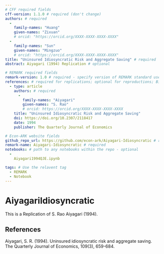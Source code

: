 ```yaml
---
# CFF required fields
cff-version: 1.1.0 # required (don't change)
authors: # required
  -
    family-names: "Huang"
    given-names: "Zixuan" 
    # orcid: "https://orcid.org/XXXX-XXXX-XXXX-XXXX" 
  -
    family-names: "Sun"
    given-names: "Mingzuo" 
    # orcid: "https://orcid.org/XXXX-XXXX-XXXX-XXXX" 
title: "Uninsured Idiosyncratic Risk and Aggregate Saving" # required
abstract: Aiyagari (1994) Replication # optional

# REMARK required fields
remark-version: 1.0 # required - specify version of REMARK standard used
references: # required for replications; optional for reproductions; BibTex data from original paper
  - type: article
    authors: # required
      -
        family-names: "Aiyagari"
        given-names: "S. Rao"
        # orcid: https://orcid.org/XXXX-XXXX-XXXX-XXXX
    title: "Uninsured Idiosyncratic Risk and Aggregate Saving"
    doi: https://doi.org/10.2307/2118417
    date: 1994
    publisher: The Quarterly Journal of Economics

# Econ-ARK website fields
github_repo_url: https://github.com/econ-ark/Aiyagari-Idiosyncratic # required 	
remark-name: Aiyagari-Idiosyncratic # required 
notebooks: # path to any notebooks within the repo - optional
  - 
    Aiyagari1994QJE.ipynb

tags: # Use the relavent tag
  - REMARK
  - Notebook
---
```




# AiyagariIdiosyncratic

This is a Replication of S. Rao Aiyagari (1994).


## References

Aiyagari, S. R. (1994). Uninsured idiosyncratic risk and aggregate saving. The Quarterly Journal of Economics, 109(3), 659-684.